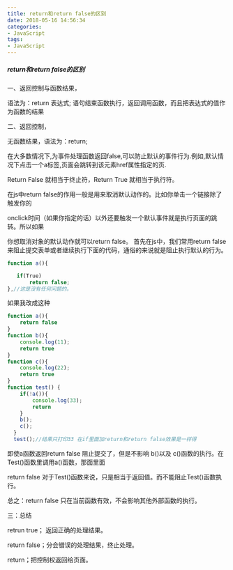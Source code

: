 ```yaml
---
title: return和return false的区别
date: 2018-05-16 14:56:34
categories:
- JavaScript
tags:
- JavaScript
---
```

##### return和return false的区别
一、返回控制与函数结果，

语法为：return 表达式;
语句结束函数执行，返回调用函数，而且把表达式的值作为函数的结果

 二、返回控制，

无函数结果，语法为：return;

在大多数情况下,为事件处理函数返回false,可以防止默认的事件行为.例如,默认情况下点击一个a标签,页面会跳转到该元素href属性指定的页.   

 Return False 就相当于终止符，Return True 就相当于执行符。   

 在js中return false的作用一般是用来取消默认动作的。比如你单击一个链接除了触发你的   

 onclick时间（如果你指定的话）以外还要触发一个默认事件就是执行页面的跳转。所以如果   

 你想取消对象的默认动作就可以return false。
首先在js中，我们常用return false来阻止提交表单或者继续执行下面的代码，通俗的来说就是阻止执行默认的行为。
```JavaScript
function a(){

   if(True)
       return false;
},//这是没有任何问题的。
```

如果我改成这种

```JavaScript
function a(){
    return false
}
function b(){
    console.log(11);
    return true
}
function c(){
    console.log(22);
    return true
}
function test() {
    if(!a()){
        console.log(33);
        return
    }
    b();
    c();
  }
  test();//结果只打印33 在if里面加return和return false效果是一样得
```
即使a函数返回return false 阻止提交了，但是不影响 b()以及 c()函数的执行。在Test()函数里调用a()函数，那面里面

return false 对于Test()函数来说，只是相当于返回值。而不能阻止Test()函数执行。

总之：return false 只在当前函数有效，不会影响其他外部函数的执行。

 

三：总结

retrun true； 返回正确的处理结果。

return false；分会错误的处理结果，终止处理。

return；把控制权返回给页面。

